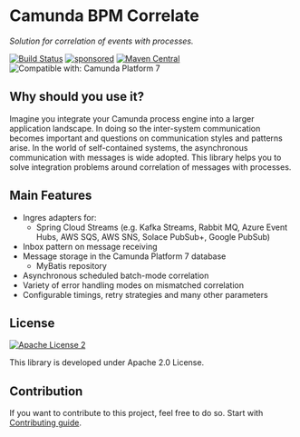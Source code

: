 # Camunda BPM Correlate

*Solution for correlation of events with processes.*

[![Build Status](https://github.com/holunda-io/camunda-bpm-correlate/workflows/Development%20branches/badge.svg)](https://github.com/holunda-io/camunda-bpm-correlate/actions)
[![sponsored](https://img.shields.io/badge/sponsoredBy-Holisticon-RED.svg)](https://holisticon.de/)
[![Maven Central](https://maven-badges.herokuapp.com/maven-central/io.holunda/camunda-bpm-correlate/badge.svg)](https://maven-badges.herokuapp.com/maven-central/io.holunda/camunda-bpm-correlate)
![Compatible with: Camunda Platform 7](https://img.shields.io/badge/Compatible%20with-Camunda%20Platform%207-26d07c)

## Why should you use it?

Imagine you integrate your Camunda process engine into a larger application landscape. 
In doing so the inter-system communication becomes important and questions on 
communication styles and patterns arise. In the world of self-contained systems, 
the asynchronous communication with messages is wide adopted. This library helps 
you to solve integration problems around correlation of messages with processes.

## Main Features

* Ingres adapters for:
    * Spring Cloud Streams (e.g. Kafka Streams, Rabbit MQ, Azure Event Hubs, AWS SQS, AWS SNS, Solace PubSub+, Google PubSub)
* Inbox pattern on message receiving
* Message storage in the Camunda Platform 7 database
    * MyBatis repository 
* Asynchronous scheduled batch-mode correlation
* Variety of error handling modes on mismatched correlation
* Configurable timings, retry strategies and many other parameters

## License

[![Apache License 2](https://img.shields.io/badge/License-Apache%202.0-blue.svg)](LICENSE)

This library is developed under Apache 2.0 License.

## Contribution

If you want to contribute to this project, feel free to do so. 
Start with [Contributing guide](http://holunda.io/camunda-bpm-correlate/snapshot/developer-guide/contribution.html).


